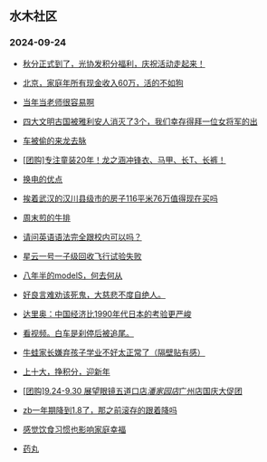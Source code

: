 ## 水木社区 
### 2024-09-24

+ [秋分正式到了，光协发积分福利，庆祝活动走起来！](https://www.newsmth.net/nForum/article/Single/4591306)

+ [北京，家庭年所有现金收入60万，活的不如狗](https://www.newsmth.net/nForum/article/FamilyLife/1766859240)

+ [当年当老师很容易啊](https://www.newsmth.net/nForum/article/WorkingLife/181344)

+ [四大文明古国被雅利安人消灭了3个，我们幸存得拜一位女将军的出](https://www.newsmth.net/nForum/article/Emprise/390666)

+ [车被偷的来龙去脉](https://www.newsmth.net/nForum/article/AutoWorld/1944919785)

+ [[团购]专注童装20年！龙之涵冲锋衣、马甲、长T、长裤！](https://www.newsmth.net/nForum/article/ADAgent_TG/1326121)

+ [换电的优点](https://www.newsmth.net/nForum/article/GreenAuto/1674782)

+ [挨着武汉的汉川县级市的房子116平米76万值得现在买吗](https://www.newsmth.net/nForum/article/OurEstate/3092793)

+ [周末煎的牛排](https://www.newsmth.net/nForum/article/Food/1708712)

+ [请问英语语法完全跟校内可以吗？](https://www.newsmth.net/nForum/article/ChildEducation/2441385)

+ [星云一号一子级回收飞行试验失败](https://www.newsmth.net/nForum/article/Aero/467034)

+ [八年半的modelS，何去何从](https://www.newsmth.net/nForum/article/GreenAuto/1676205)

+ [好良言难劝该死鬼，大慈悲不度自绝人。](https://www.newsmth.net/nForum/article/OurEstate/3093931)

+ [达里奥：中国经济比1990年代日本的考验更严峻](https://www.newsmth.net/nForum/article/Stock/10928478)

+ [看视频。白车是刹停后被追尾。](https://www.newsmth.net/nForum/article/AutoWorld/1944920556)

+ [牛蛙家长嫌弃孩子学业不好太正常了（隔壁贴有感）](https://www.newsmth.net/nForum/article/ChildEducation/2441704)

+ [上十大，挣积分，迎新年](https://www.newsmth.net/nForum/article/Science/383905)

+ [[团购]9.24-9.30 展望眼镜五道口店*潘家园店*广州店国庆大促团](https://www.newsmth.net/nForum/article/ADAgent_TG/1326200)

+ [zb一年期降到1.8了，那之前滚存的跟着降吗](https://www.newsmth.net/nForum/article/MyWallet/1208862)

+ [感觉饮食习惯也影响家庭幸福](https://www.newsmth.net/nForum/article/FamilyLife/1766860722)

+ [药丸](https://www.newsmth.net/nForum/article/CAS/182221)

